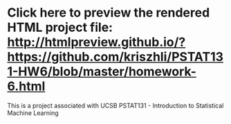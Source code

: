 Click here to preview the rendered HTML project file: http://htmlpreview.github.io/?https://github.com/kriszhli/PSTAT131-HW6/blob/master/homework-6.html
=
This is a project associated with UCSB PSTAT131 - Introduction to Statistical Machine Learning

